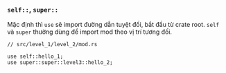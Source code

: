 ### `self::`, `super::`

Mặc định thì `use` sẽ import đường dẫn tuyệt đối, bắt đầu từ crate root.
`self` và `super` thường dùng để import mod theo vị trí tương đối.

```rust,no_run
// src/level_1/level_2/mod.rs

use self::hello_1;
use super::super::level3::hello_2;
```